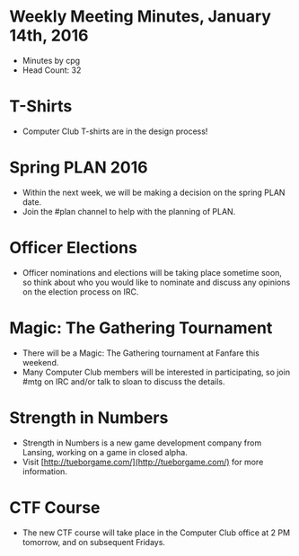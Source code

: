 # Weekly Meeting Minutes, January 14th, 2016

- Minutes by cpg
- Head Count: 32

# T-Shirts

- Computer Club T-shirts are in the design process!

# Spring PLAN 2016

- Within the next week, we will be making a decision on the spring PLAN date.
- Join the #plan channel to help with the planning of PLAN.

# Officer Elections

- Officer nominations and elections will be taking place sometime soon, so think about who you would like to nominate and discuss any opinions on the election process on IRC.

# Magic: The Gathering Tournament

- There will be a Magic: The Gathering tournament at Fanfare this weekend.
- Many Computer Club members will be interested in participating, so join #mtg on IRC and/or talk to sloan to discuss the details.

# Strength in Numbers

- Strength in Numbers is a new game development company from Lansing, working on a game in closed alpha.
- Visit [http://tueborgame.com/](http://tueborgame.com/) for more information.

# CTF Course

- The new CTF course will take place in the Computer Club office at 2 PM tomorrow, and on subsequent Fridays.
